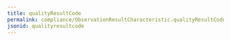```yaml
---
title: qualityResultCode
permalink: compliance/ObservationResultCharacteristic.qualityResultCode.html
jsonid: qualityresultcode
---
```

